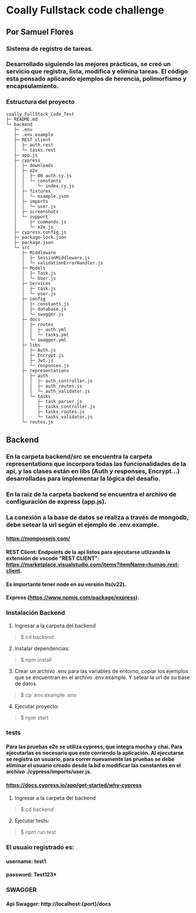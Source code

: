# Coally Fullstack code challenge
## Por Samuel Flores 

### Sistema de registro de tareas. 
### Desarrollado siguiendo las mejores prácticas, se creó un servicio que registra, lista, modifica y elimina tareas. El código esta pensado aplicando ejemplos de herencia, polimorfismo y encapsulamiento. 

### Estructura del proyecto

```
coally_FullStack_Code_Test
├─ README.md
└─ backend
   ├─ .env
   ├─ .env.example
   ├─ REST client
   │  ├─ auth.rest
   │  └─ tasks.rest
   ├─ app.js
   ├─ cypress
   │  ├─ downloads
   │  ├─ e2e
   │  │  ├─ 00 auth.cy.js
   │  │  └─ constants
   │  │     └─ index.cy.js
   │  ├─ fixtures
   │  │  └─ example.json
   │  ├─ imports
   │  │  └─ user.js
   │  ├─ screenshots
   │  └─ support
   │     ├─ commands.js
   │     └─ e2e.js
   ├─ cypress.config.js
   ├─ package-lock.json
   ├─ package.json
   └─ src
      ├─ Middleware
      │  ├─ SessionMiddleware.js
      │  └─ validationErrorHandler.js
      ├─ Models
      │  ├─ Task.js
      │  └─ User.js
      ├─ Services
      │  ├─ task.js
      │  └─ user.js
      ├─ config
      │  ├─ constants.js
      │  ├─ database.js
      │  └─ swagger.js
      ├─ docs
      │  ├─ routes
      │  │  ├─ auth.yml
      │  │  └─ tasks.yml
      │  └─ swagger.yml
      ├─ libs
      │  ├─ Auth.js
      │  ├─ Encrypt.js
      │  ├─ Jwt.js
      │  └─ responses.js
      ├─ representations
      │  ├─ auth
      │  │  ├─ auth_controller.js
      │  │  ├─ auth_routes.js
      │  │  └─ auth_validator.js
      │  └─ tasks
      │     ├─ task_parser.js
      │     ├─ tasks_controller.js
      │     ├─ tasks_routes.js
      │     └─ tasks_validator.js
      └─ routes.js

```

## Backend 

### En la carpeta backend/src se encuentra la carpeta representations que incorpora todas las funcionalidades de la api, y las clases están en libs (Auth y responses, Encrypt...) desarrolladas para implementar la lógica del desafío.
### En la raiz de la carpeta backend se encuentra el archivo de configuración de express (app.js). 
### La conexión a la base de datos se realiza a través de mongodb, debe setear la url según el ejemplo de .env.example.
#### https://mongoosejs.com/

#### REST Client: Endpoints de la api listos para ejecutarse utlizando la extensión de vscode "REST CLIENT": https://marketplace.visualstudio.com/items?itemName=humao.rest-client.

#### Es importante tener node en su versión lts(v22).
#### Express (https://www.npmjs.com/package/express).

### Instalación Backend

1. Ingresar a la carpeta del backend
> $ cd backend

2. Instalar dependencias:
> $ npm install

3. Crear un archivo .env para las variables de entorno, copiar los ejemplos que se encuentran en el archivo .env.example. Y setear la url de su base de datos.
> $ cp .env.example .env

4. Ejecutar proyecto:
> $ npm start

### tests
#### Para las pruebas e2e se utiliza cypress, que integra mocha y chai. Para ejecutarlas es necesario que este corriendo la aplicación. Al ejecutarse se registra un usuario, para correr nuevamente las pruebas se debe eliminar el usuario creado desde la bd o modificar las constantes en el archivo ./cypress/imports/user.js.
#### https://docs.cypress.io/app/get-started/why-cypress

1. Ingresar a la carpeta del backend
> $ cd backend

2. Ejecutar tests:
> $ npm run test

### El usuaio registrado es:
#### username: test1
#### password: Test123*

### SWAGGER
#### Api Swagger: http://localhost:{port}/docs


